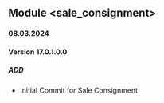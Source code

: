 ## Module <sale_consignment>
#### 08.03.2024
#### Version 17.0.1.0.0
##### ADD
- Initial Commit for Sale Consignment
